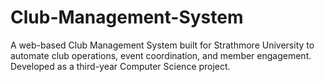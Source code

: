 # Club-Management-System
A web-based Club Management System built for Strathmore University to automate club operations, event coordination, and member engagement. Developed as a third-year Computer Science project.
